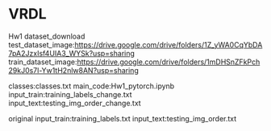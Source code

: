 # VRDL

Hw1 
dataset_download 
test_dataset_image:https://drive.google.com/drive/folders/1Z_yWA0CqYbDA7pA2JzxIsf4UIA3_WYSk?usp=sharing
train_dataset_image:https://drive.google.com/drive/folders/1mDHSnZFkPch29kJ0s7l-Yw1tH2nlw8AN?usp=sharing

classes:classes.txt
main_code:Hw1_pytorch.ipynb
input_train:training_labels_change.txt
input_text:testing_img_order_change.txt

original
input_train:training_labels.txt
input_text:testing_img_order.txt

